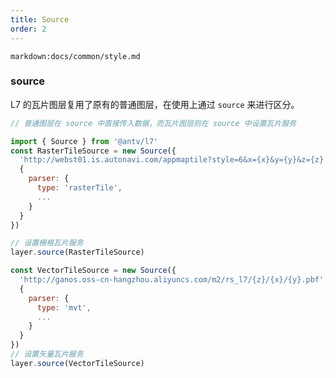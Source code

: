 ```yaml
---
title: Source
order: 2
---
```


`markdown:docs/common/style.md`

### source

L7 的瓦片图层复用了原有的普通图层，在使用上通过 `source` 来进行区分。

```javascript
// 普通图层在 source 中直接传入数据，而瓦片图层则在 source 中设置瓦片服务

import { Source } from '@antv/l7'
const RasterTileSource = new Source({
  'http://webst01.is.autonavi.com/appmaptile?style=6&x={x}&y={y}&z={z}',
  {
    parser: {
      type: 'rasterTile',
      ...
    }
  }
})

// 设置栅格瓦片服务
layer.source(RasterTileSource)

const VectorTileSource = new Source({
  'http://ganos.oss-cn-hangzhou.aliyuncs.com/m2/rs_l7/{z}/{x}/{y}.pbf',
  {
    parser: {
      type: 'mvt',
      ...
    }
  }
})
// 设置矢量瓦片服务
layer.source(VectorTileSource)
```
